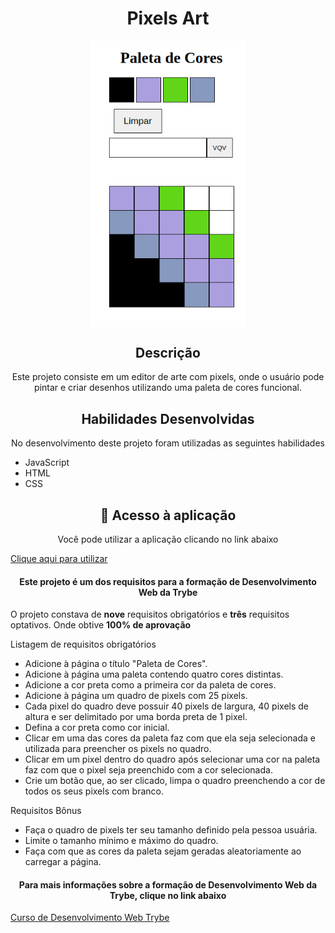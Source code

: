 <h1 align="center" >Pixels Art</h1>

<img src="app_pixels_art.png" alt="Imagem da aplicação" align="center" width=250px style="display: block; margin: 0 auto;">

<h2 align="center">Descrição</h2>
<p align="center">Este projeto consiste em um editor de arte com pixels, onde o usuário pode pintar e criar desenhos utilizando uma paleta de cores funcional.</p>

<h2 align="center">Habilidades Desenvolvidas</h2>
<p align="center">No desenvolvimento deste projeto foram utilizadas as seguintes habilidades</p>
<ul>
  <li>JavaScript</li>
  <li>HTML</li>
  <li>CSS</li>
</ul>


<h2 align="center">📁 Acesso à aplicação</h2>
<p align="center">Você pode utilizar a aplicação clicando no link abaixo</p>
<a href='https://jorge-case-pixels-art.netlify.app/'>Clique aqui para utilizar</a>

<h4 align="center">Este projeto é um dos requisitos para a formação de Desenvolvimento Web da Trybe</h4>
<p>O projeto constava de <b>nove</b> requisitos obrigatórios e <b>três</b> requisitos optativos. Onde obtive <b>100% de aprovação</b></p>
  <p>Listagem de requisitos obrigatórios</p>
<ul>
  <li>Adicione à página o título "Paleta de Cores".</li>
  <li>Adicione à página uma paleta contendo quatro cores distintas.</li>
  <li>Adicione a cor preta como a primeira cor da paleta de cores.</li>
  <li>Adicione à página um quadro de pixels com 25 pixels.</li>
  <li>Cada pixel do quadro deve possuir 40 pixels de largura, 40 pixels de altura e ser delimitado por uma borda preta de 1 pixel.</li>
  <li>Defina a cor preta como cor inicial.</li>
  <li>Clicar em uma das cores da paleta faz com que ela seja selecionada e utilizada para preencher os pixels no quadro.</li>
  <li>Clicar em um pixel dentro do quadro após selecionar uma cor na paleta faz com que o pixel seja preenchido com a cor selecionada.</li>
  <li>Crie um botão que, ao ser clicado, limpa o quadro preenchendo a cor de todos os seus pixels com branco.</li>
</ul>
<p>Requisitos Bônus</p>
<ul>
  <li>Faça o quadro de pixels ter seu tamanho definido pela pessoa usuária.</li>
  <li>Limite o tamanho mínimo e máximo do quadro.</li>
  <li>Faça com que as cores da paleta sejam geradas aleatoriamente ao carregar a página.</li>
</ul>

<h4 align="center">Para mais informações sobre a formação de Desenvolvimento Web da Trybe, clique no link abaixo</h4>
<a href='https://www.betrybe.com/'>Curso de Desenvolvimento Web Trybe</a>